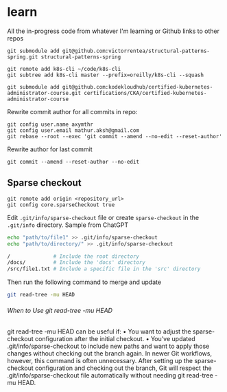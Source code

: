 # learn
All the in-progress code from whatever I'm learning or Github links to other repos

```
git submodule add git@github.com:victorrentea/structural-patterns-spring.git structural-patterns-spring
```

```
git remote add k8s-cli ~/code/k8s-cli 
git subtree add k8s-cli master --prefix=oreilly/k8s-cli --squash
```

```
git submodule add git@github.com:kodekloudhub/certified-kubernetes-administrator-course.git certifications/CKA/certified-kubernetes-administrator-course
```

Rewrite commit author for all commits in repo:
```shell
git config user.name axymthr
git config user.email mathur.aksh@gmail.com
git rebase --root --exec 'git commit --amend --no-edit --reset-author'
```
Rewrite author for last commit
```shell
git commit --amend --reset-author --no-edit
```

## Sparse checkout
```shell
git remote add origin <repository_url>
git config core.sparseCheckout true
```
Edit `.git/info/sparse-checkout` file or create `sparse-checkout` in the `.git/info` directory.
Sample from ChatGPT
```bash
echo "path/to/file1" >> .git/info/sparse-checkout
echo "path/to/directory/" >> .git/info/sparse-checkout
```
```bash
/              # Include the root directory
/docs/         # Include the 'docs' directory
/src/file1.txt # Include a specific file in the 'src' directory
```
Then run the following command to merge and update
```bash
git read-tree -mu HEAD
```
###### When to Use git read-tree -mu HEAD

git read-tree -mu HEAD can be useful if:
	•	You want to adjust the sparse-checkout configuration after the initial checkout.
	•	You’ve updated .git/info/sparse-checkout to include new paths and want to apply those changes without checking out the branch again.
In newer Git workflows, however, this command is often unnecessary. After setting up the sparse-checkout configuration and checking out the branch, Git will respect the .git/info/sparse-checkout file automatically without needing git read-tree -mu HEAD.
